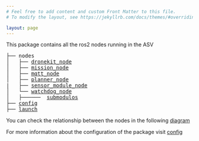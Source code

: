 ```yaml
---
# Feel free to add content and custom Front Matter to this file.
# To modify the layout, see https://jekyllrb.com/docs/themes/#overriding-theme-defaults

layout: page
---
```

This package contains all the ros2 nodes running in the ASV
<pre>
├── nodes
│   ├── <a href="./asv_loyola_us/dronekit_node.html">dronekit_node</a>
│   ├── <a href="./asv_loyola_us/mission_node.html">mission_node</a>
│   ├── <a href="./asv_loyola_us/mqtt_node.html">mqtt_node</a>
│   ├── <a href="./asv_loyola_us/planner_node.html">planner_node</a>
|   ├── <a href="./asv_loyola_us/sensor_module_node.html">sensor_module_node</a>
│   └── <a href="./asv_loyola_us/watchdog_node.html">watchdog_node</a>
│   ├──────  <a href="./asv_loyola_us/submodulos/submodulos.html">submodulos</a>
├── <a href="./config/config.html">config</a>
├── <a href="./launch/launch.html">launch</a>
</pre>
You can check the relationship between the nodes in the following [diagram](https://drive.google.com/file/d/1oh6L-keFKS1eGakZ9Hyk2_whXmKF11U9/view?usp=sharing)

For more information about the configuration of the package visit [config](./setup)




